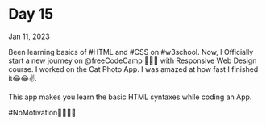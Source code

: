 # Day 15

Jan 11, 2023

Been learning basics of #HTML and #CSS on #w3school. Now, I Officially start a new journey on 
@freeCodeCamp
 🚀🚀😊 with Responsive Web Design course. I worked on the Cat Photo App.
I was amazed at how fast I finished it😂😂✌️.

This app makes you learn the basic HTML syntaxes while coding an App.

#NoMotivation🙅‍♂️🙅‍♂️
